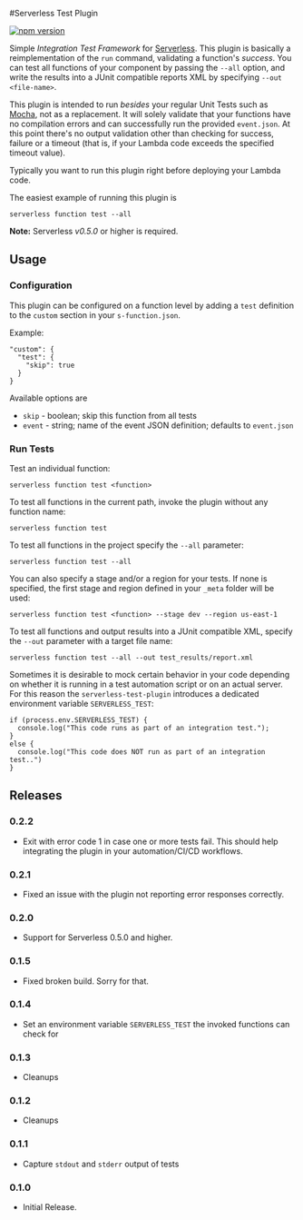 #Serverless Test Plugin

[![npm version](https://badge.fury.io/js/serverless-test-plugin.svg)](https://badge.fury.io/js/serverless-test-plugin)

Simple _Integration Test Framework_ for [Serverless](http://www.serverless.com). This plugin is basically a
reimplementation of the `run` command, validating a function's _success_. You can test all
functions of your component by passing the `--all` option, and write the results into a 
JUnit compatible reports XML by specifying `--out <file-name>`.

This plugin is intended to run _besides_ your regular Unit Tests such as [Mocha](https://mochajs.org/), not as a replacement. It will solely validate that your functions have no compilation errors and can successfully run the provided `event.json`. At this point there's no output validation other than checking for success, failure or a timeout (that is, if your Lambda code exceeds the specified timeout value). 

Typically you want to run this plugin right before deploying your Lambda code.


The easiest example of running this plugin is

```
serverless function test --all
```

**Note:** Serverless *v0.5.0* or higher is required.


## Usage

### Configuration

This plugin can be configured on a function level by adding a `test` definition to the `custom`
section in your `s-function.json`.

Example:

```
"custom": {
  "test": {
    "skip": true
  }
}
```

Available options are

* `skip` - boolean; skip this function from all tests
* `event` - string; name of the event JSON definition; defaults to `event.json`


### Run Tests

Test an individual function:
```
serverless function test <function>
```


To test all functions in the current path, invoke the plugin without any function name:
```
serverless function test
```


To test all functions in the project specify the `--all` parameter:
```
serverless function test --all
```


You can also specify a stage and/or a region for your tests. If none is specified, the
first stage and region defined in your `_meta` folder will be used:
```
serverless function test <function> --stage dev --region us-east-1
```


To test all functions and output results into a JUnit compatible XML, specify the
`--out` parameter with a target file name:
```
serverless function test --all --out test_results/report.xml
```



Sometimes it is desirable to mock certain behavior in your code depending on whether it is running in a
test automation script or on an actual server. For this reason the `serverless-test-plugin`
introduces a dedicated environment variable `SERVERLESS_TEST`:

```
if (process.env.SERVERLESS_TEST) {
  console.log("This code runs as part of an integration test.");
}
else {
  console.log("This code does NOT run as part of an integration test..")
}
```


## Releases

### 0.2.2
* Exit with error code 1 in case one or more tests fail. This should help integrating the
  plugin in your automation/CI/CD workflows.

### 0.2.1
* Fixed an issue with the plugin not reporting error responses correctly.

### 0.2.0
* Support for Serverless 0.5.0 and higher.

### 0.1.5
* Fixed broken build. Sorry for that.

### 0.1.4
* Set an environment variable `SERVERLESS_TEST` the invoked functions can check for

### 0.1.3
* Cleanups

### 0.1.2
* Cleanups

### 0.1.1
* Capture `stdout` and `stderr` output of tests

### 0.1.0
* Initial Release.
